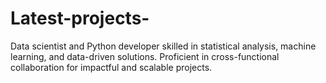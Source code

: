 # Latest-projects-
Data scientist and Python developer skilled in statistical analysis, machine learning, and data-driven solutions. Proficient in cross-functional collaboration for impactful and scalable projects.
